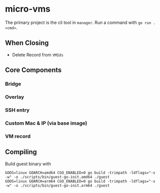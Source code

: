 # micro-vms
The primary project is the cli tool in `manager`. Run a command with `go run . <cmd>`.

## When Closing
- Delete Record from `VMIds`


## Core Components

### Bridge

### Overlay

### SSH entry

### Custom Mac & IP (via base image)

### VM record

## Compiling

Build guest binary with
```
GOOS=linux GOARCH=amd64 CGO_ENABLED=0 go build -trimpath -ldflags="-s -w" -o ./scripts/bin/guest-go-init.amd64 ./guest
GOOS=linux GOARCH=arm64 CGO_ENABLED=0 go build -trimpath -ldflags="-s -w" -o ./scripts/bin/guest-go-init.arm64 ./guest
```

